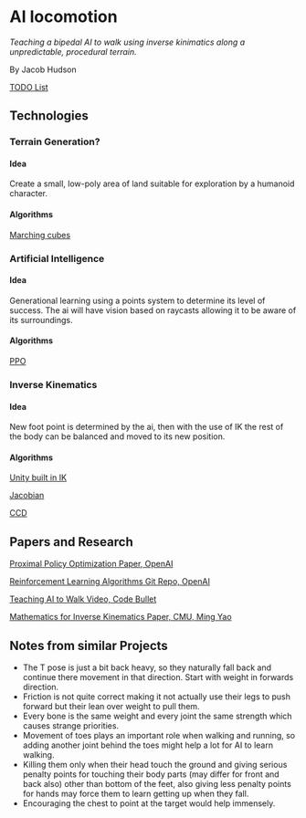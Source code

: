 # AI locomotion

*Teaching a bipedal AI to walk using inverse kinimatics along a unpredictable, procedural terrain.*

By Jacob Hudson

[TODO List](https://trello.com/b/40AqKOCt/ai-locomotion)

## Technologies
### Terrain Generation?
#### Idea
Create a small, low-poly area of land suitable for exploration by a humanoid character.
#### Algorithms
[Marching cubes](https://en.wikipedia.org/wiki/Marching_cubes)

### Artificial Intelligence
#### Idea
Generational learning using a points system to determine its level of success. The ai will have vision based on raycasts allowing it to be aware of its surroundings.
#### Algorithms
[PPO](https://openai.com/research/openai-baselines-ppo)

### Inverse Kinematics
#### Idea
New foot point is determined by the ai, then with the use of IK the rest of the body can be balanced and moved to its new position.
#### Algorithms
[Unity built in IK](https://docs.unity3d.com/Manual/InverseKinematics.html#:~:text=This%20can%20be%20useful%20when%20you%20want%20a,any%20humanoid%20character%20with%20a%20correctly%20configured%20Avatar.)

[Jacobian]()

[CCD]()

## Papers and Research
[Proximal Policy Optimization Paper, OpenAI](https://arxiv.org/pdf/1707.06347.pdf)

[Reinforcement Learning Algorithms Git Repo, OpenAI](https://github.com/openai/baselines)

[Teaching AI to Walk Video, Code Bullet](https://youtu.be/9amJuvb3grU?list=TLPQMDgwNTIwMjOCUIFdAmslIg)

[Mathematics for Inverse Kinematics Paper, CMU, Ming Yao](https://www.cs.cmu.edu/~15464-s13/lectures/lecture6/IK.pdf)

## Notes from similar Projects
- The T pose is just a bit back heavy, so they naturally fall back and continue there movement in that direction. Start with weight in forwards direction.
- Friction is not quite correct making it not actually use their legs to push forward but their lean over weight to pull them.
- Every bone is the same weight and every joint the same strength which causes strange priorities. 
- Movement of toes plays an important role when walking and running, so adding another joint behind the toes might help a lot for AI to learn walking. 
- Killing them only when their head touch the ground and giving serious penalty points for touching their body parts (may differ for front and back also) other than bottom of the feet, also giving less penalty points for hands may force them to learn getting up when they fall. 
- Encouraging the chest to point at the target would help immensely.
